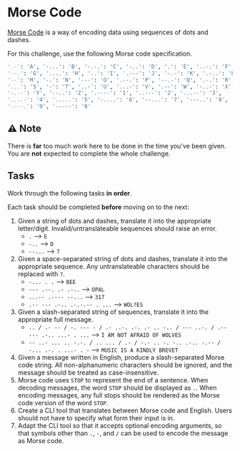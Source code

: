 # Morse Code

[Morse Code](https://en.wikipedia.org/wiki/Morse_code) is a way of encoding data using sequences of dots and dashes.

For this challenge, use the following Morse code specification.

```py
'.-': 'A', '-...': 'B', '-.-.': 'C', '-..': 'D', '.': 'E', '..-.': 'F',
'--.': 'G', '....': 'H', '..': 'I', '.---': 'J', '-.-': 'K', '.-..': 'L',
'--': 'M', '-.': 'N', '---': 'O', '.--.': 'P', '--.-': 'Q', '.-.': 'R',
'...': 'S', '-': 'T', '..-': 'U', '...-': 'V', '.--': 'W', '-..-': 'X',
'-.--': 'Y', '--..': 'Z', '.----': '1', '..---': '2', '...--': '3',
'....-': '4', '.....': '5', '-....': '6', '--...': '7', '---..': '8',
'----.': '9', '-----': '0'
```

## ⚠️ Note

There is **far** too much work here to be done in the time you've been given. You are **not** expected to complete the whole challenge. 

## Tasks

Work through the following tasks **in order**. 

Each task should be completed **before** moving on to the next:

1. Given a string of dots and dashes, translate it into the appropriate letter/digit. Invalid/untranslateable sequences should raise an error.
    - `.` --> `E`
    - `-..` --> `D`
    - `--...` --> `7`
2. Given a space-separated string of dots and dashes, translate it into the appropriate sequence. Any untranslateable characters should be replaced with `?`.
    - `-... . .` --> `BEE`
    - `--- .--. .- .-..` --> `OPAL`
    - `...-- .---- --...` --> `317`
    - `.-- --- .-.. .-.-.-- . ...` --> `WOL?ES`
3. Given a slash-separated string of sequences, translate it into the appropriate full message.
    - `.. / .- -- / -. --- - / .- ..-. .-. .- .. -.. / --- ..-. / .-- --- .-.. ...- . ...` --> `I AM NOT AFRAID OF WOLVES`
    - `-- ..- ... .. -.-. / .. ... / .- / -.- .. -. -.. .-.. -.-- / -... .-. . ...- . -` --> `MUSIC IS A KINDLY BREVET`
4. Given a message written in English, produce a slash-separated Morse code string. All non-alphanumeric characters should be ignored, and the message should be treated as case-insensitive.
5. Morse code uses `STOP` to represent the end of a sentence. When decoding messages, the word `STOP` should be displayed as `.`. When encoding messages, any full stops should be rendered as the Morse code version of the word `STOP`.
6. Create a CLI tool that translates between Morse code and English. Users should not have to specify what form their input is in.
7. Adapt the CLI tool so that it accepts optional encoding arguments, so that symbols other than `.`, `-`, and `/` can be used to encode the message as Morse code.
